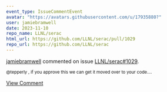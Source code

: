 ```yaml
---
event_type: IssueCommentEvent
avatar: "https://avatars.githubusercontent.com/u/17935880?"
user: jamiebramwell
date: 2023-11-10
repo_name: LLNL/serac
html_url: https://github.com/LLNL/serac/pull/1029
repo_url: https://github.com/LLNL/serac
---
```


<a href='https://github.com/jamiebramwell' target='_blank'>jamiebramwell</a> commented on issue <a href='https://github.com/LLNL/serac/pull/1029' target='_blank'>LLNL/serac#1029</a>.

<small>@tepperly , if you approve this we can get it moved over to your code....</small>

<a href='https://github.com/LLNL/serac/pull/1029' target='_blank'>View Comment</a>
